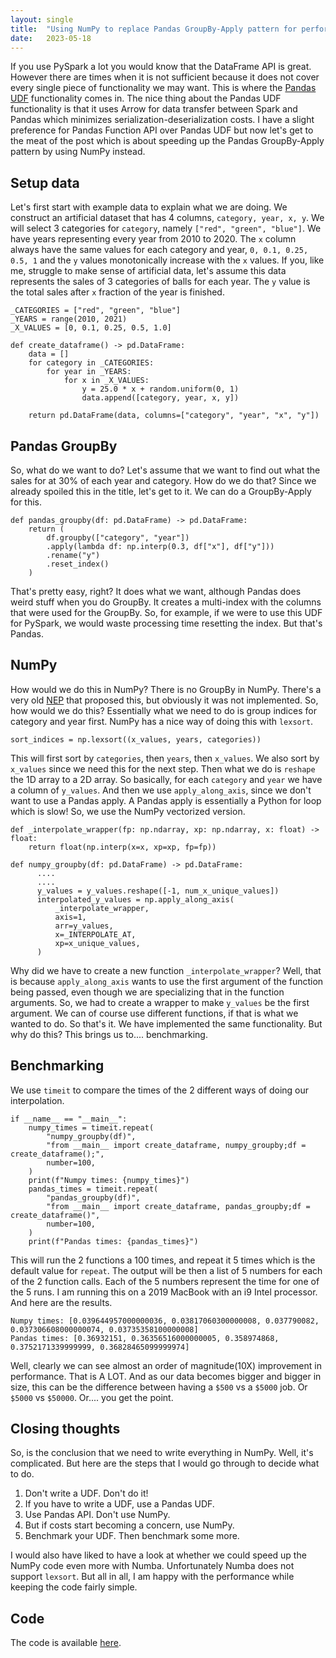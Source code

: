 ```yaml
---
layout: single
title:  "Using NumPy to replace Pandas GroupBy-Apply pattern for performance"
date:   2023-05-18
---
```


If you use PySpark a lot you would know that the DataFrame API is great. 
However there are times when it is not sufficient
because it does not cover every single piece of functionality we may want.
This is where the [Pandas UDF](https://spark.apache.org/docs/3.1.2/api/python/user_guide/arrow_pandas.html) functionality comes in. 
The nice thing about the Pandas UDF functionality is that it uses Arrow for data transfer
between Spark and Pandas which minimizes serialization-deserialization costs. 
I have a slight preference for Pandas Function API over Pandas UDF 
but now let's get to the meat of the post which is about speeding up 
the Pandas GroupBy-Apply pattern by using NumPy instead. 

## Setup data

Let's first start with example data to explain what we are doing. 
We construct an artificial dataset that has 4 columns, `category, year, x, y`. 
We will select 3 categories for `category`, namely `["red", "green", "blue"]`.
We have years representing every year from 2010 to 2020. 
The `x` column always have the same values for each category and year, `0, 0.1, 0.25, 0.5, 1`
and the `y` values monotonically increase with the `x` values. 
If you, like me, struggle to make sense of artificial data, 
let's assume this data represents the sales of 3 categories of balls for each year. 
The `y` value is the total sales after `x` fraction of the year is finished. 

```
_CATEGORIES = ["red", "green", "blue"]
_YEARS = range(2010, 2021)
_X_VALUES = [0, 0.1, 0.25, 0.5, 1.0]

def create_dataframe() -> pd.DataFrame:
    data = []
    for category in _CATEGORIES:
        for year in _YEARS:
            for x in _X_VALUES:
                y = 25.0 * x + random.uniform(0, 1)
                data.append([category, year, x, y])

    return pd.DataFrame(data, columns=["category", "year", "x", "y"])
```

## Pandas GroupBy

So, what do we want to do? Let's assume that we want to find out 
what the sales for at 30% of each year and category. 
How do we do that? Since we already spoiled this in the title,
let's get to it. We can do a GroupBy-Apply for this. 

```
def pandas_groupby(df: pd.DataFrame) -> pd.DataFrame:
    return (
        df.groupby(["category", "year"])
        .apply(lambda df: np.interp(0.3, df["x"], df["y"]))
        .rename("y")
        .reset_index()
    )
```

That's pretty easy, right? It does what we want, although
Pandas does weird stuff when you do GroupBy. It creates a multi-index
with the columns that were used for the GroupBy. 
So, for example, if we were to use this UDF for PySpark, we would 
waste processing time resetting the index. But that's Pandas. 

## NumPy 

How would we do this in NumPy? There is no GroupBy in NumPy. 
There's a very old [NEP](https://numpy.org/neps/nep-0008-groupby_additions.html)
that proposed this, but obviously it was not implemented. 
So, how would we do this? 
Essentially what we need to do is group indices for category and year first. 
NumPy has a nice way of doing this with `lexsort`.  

```
sort_indices = np.lexsort((x_values, years, categories))
```

This will first sort by `categories`, then `years`, then `x_values`. 
We also sort by `x_values` since we need this for the next step. 
Then what we do is `reshape` the 1D array to a 2D array.
So basically, for each `category` and `year` we have a column of `y_values`. 
And then we use `apply_along_axis`, since we don't want to use a Pandas apply. 
A Pandas apply is essentially a Python for loop which is slow! 
So, we use the NumPy vectorized version. 

```
def _interpolate_wrapper(fp: np.ndarray, xp: np.ndarray, x: float) -> float:
    return float(np.interp(x=x, xp=xp, fp=fp))

def numpy_groupby(df: pd.DataFrame) -> pd.DataFrame:
      ....
      ....
      y_values = y_values.reshape([-1, num_x_unique_values])
      interpolated_y_values = np.apply_along_axis(
          _interpolate_wrapper,
          axis=1,
          arr=y_values,
          x=_INTERPOLATE_AT,
          xp=x_unique_values,
      )
```

Why did we have to create a new function `_interpolate_wrapper`?
Well, that is because `apply_along_axis` wants to use the first
argument of the function being passed, even though we are specializing that
in the function arguments. So, we had to create a wrapper to make
`y_values` be the first argument.
We can of course use different functions, if that is what we wanted to do.
So that's it. We have implemented the same functionality.
But why do this? This brings us to.... benchmarking.

## Benchmarking

We use `timeit` to compare the times of the 2 different ways of doing
our interpolation.  

```
if __name__ == "__main__":
    numpy_times = timeit.repeat(
        "numpy_groupby(df)",
        "from __main__ import create_dataframe, numpy_groupby;df = create_dataframe();",
        number=100,
    )
    print(f"Numpy times: {numpy_times}")
    pandas_times = timeit.repeat(
        "pandas_groupby(df)",
        "from __main__ import create_dataframe, pandas_groupby;df = create_dataframe()",
        number=100,
    )
    print(f"Pandas times: {pandas_times}")
```

This will run the 2 functions a 100 times, and repeat it 5 times which
is the default value for `repeat`. The output will be then
a list of 5 numbers for each of the 2 function calls.
Each of the 5 numbers represent the time for one of the 5 runs.
I am running this on a 2019 MacBook with an i9 Intel processor.  
And here are the results. 

```
Numpy times: [0.039644957000000036, 0.03817060300000008, 0.037790082, 0.037306608000000074, 0.03735358100000008]
Pandas times: [0.36932151, 0.36356516000000005, 0.358974868, 0.3752171339999999, 0.36828465099999974]
```

Well, clearly we can see almost an order of magnitude(10X) improvement in performance.
That is A LOT. 
And as our data becomes bigger and bigger in size, 
this can be the difference between having a `$500` vs a `$5000` job. 
Or `$5000` vs `$50000`. Or.... you get the point.

## Closing thoughts

So, is the conclusion that we need to write everything in NumPy. 
Well, it's complicated. 
But here are the steps that I would go through to decide what to do.

1. Don't write a UDF. Don't do it!
2. If you have to write a UDF, use a Pandas UDF. 
3. Use Pandas API. Don't use NumPy. 
4. But if costs start becoming a concern, use NumPy. 
5. Benchmark your UDF. Then benchmark some more. 

I would also have liked to have a look at whether we could
speed up the NumPy code even more with Numba. 
Unfortunately Numba does not support `lexsort`.
But all in all, I am happy with the performance while keeping the code fairly simple. 

## Code

The code is available 
[here](https://github.com/vikramsg/blog_code/tree/main/numpy_groupby/groupby_profile.py). 





